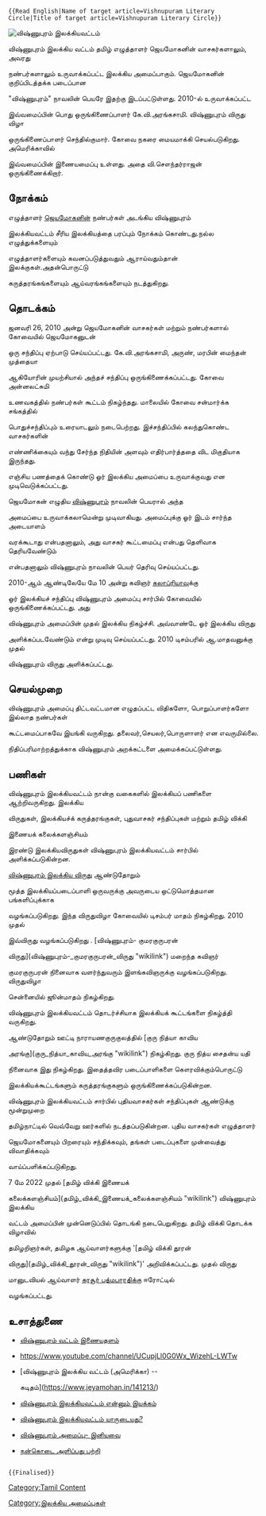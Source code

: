 ```{=mediawiki}
{{Read English|Name of target article=Vishnupuram Literary Circle|Title of target article=Vishnupuram Literary Circle}}
```
![விஷ்ணுபுரம் இலக்கியவட்டம்](விஷ்ணுபுரம்_இலக்கியவட்டம்.jpg "விஷ்ணுபுரம் இலக்கியவட்டம்")
விஷ்ணுபுரம் இலக்கிய வட்டம் தமிழ் எழுத்தாளர் ஜெயமோகனின் வாசகர்களாலும், அவரது
நண்பர்களாலும் உருவாக்கப்பட்ட இலக்கிய அமைப்பாகும். ஜெயமோகனின் குறிப்பிடத்தக்க படைப்பான
\"விஷ்ணுபுரம்\" நாவலின் பெயரே இதற்கு இடப்பட்டுள்ளது. 2010-ல் உருவாக்கப்பட்ட
இவ்வமைப்பின் பொது ஒருங்கிணைப்பாளர் கே.வி.அரங்கசாமி. விஷ்ணுபுரம் விருது விழா
ஒருங்கிணைப்பாளர் செந்தில்குமார். கோவை நகரை மையமாக்கி செயல்படுகிறது. அமெரிக்காவில்
இவ்வமைப்பின் இணையமைப்பு உள்ளது. அதை வி.சௌந்தர்ராஜன் ஒருங்கிணைக்கிறார்.

## நோக்கம்

எழுத்தாளர் [ஜெயமோகனின்](ஜெயமோகன் "wikilink") நண்பர்கள் அடங்கிய விஷ்ணுபுரம்
இலக்கியவட்டம் சீரிய இலக்கியத்தை பரப்பும் நோக்கம் கொண்டது.நல்ல எழுத்துக்களையும்
எழுத்தாளர்களையும் கவனப்படுத்துவதும் ஆராய்வதும்தான் இலக்குகள்.அதன்பொருட்டு
கருத்தரங்கங்களையும் ஆய்வரங்கங்களையும் நடத்துகிறது.

## தொடக்கம்

ஜனவரி 26, 2010 அன்று ஜெயமோகனின் வாசகர்கள் மற்றும் நண்பர்களால் கோவையில் ஜெயமோகனுடன்
ஒரு சந்திப்பு ஏற்பாடு செய்யப்பட்டது. கே.வி.அரங்கசாமி, அருண், மரபின் மைந்தன் முத்தையா
ஆகியோரின் முயற்சியால் அந்தச் சந்திப்பு ஒருங்கிணைக்கப்பட்டது. கோவை அன்னலட்சுமி
உணவகத்தில் நண்பர்கள் கூட்டம் நிகழ்ந்தது. மாலையில் கோவை சன்மார்க்க சங்கத்தில்
பொதுச்சந்திப்பும் உரையாடலும் நடைபெற்றது. இச்சந்திப்பில் கலந்துகொண்ட வாசகர்களின்
எண்ணிக்கையும் வந்து சேர்ந்த நிதியின் அளவும் எதிர்பார்த்ததை விட மிகுதியாக இருந்தது.
எஞ்சிய பணத்தைக் கொண்டு ஓர் இலக்கிய அமைப்பை உருவாக்குவது என முடிவெடுக்கப்பட்டது.
ஜெயமோகன் எழுதிய [விஷ்ணுபுரம்](விஷ்ணுபுரம் "wikilink") நாவலின் பெயரால் அந்த
அமைப்பை உருவாக்கலாமென்று முடிவாகியது. அமைப்புக்கு ஓர் இடம் சார்ந்த அடையாளம்
வரக்கூடாது என்பதனாலும், அது வாசகர் கூட்டமைப்பு என்பது தெளிவாக தெரியவேண்டும்
என்பதனாலும் விஷ்ணுபுரம் நாவலின் பெயர் தெரிவு செய்யப்பட்டது.

2010-ஆம் ஆண்டிலேயே மே 10 அன்று கவிஞர் [கலாப்ரியாவ](கலாப்ரியா "wikilink")ுக்கு
ஓர் இலக்கியச் சந்திப்பு விஷ்ணுபுரம் அமைப்பு சார்பில் கோவையில் ஒருங்கிணைக்கப்பட்டது. அது
விஷ்ணுபுரம் அமைப்பின் முதல் இலக்கிய நிகழ்ச்சி. அவ்வாண்டே ஓர் இலக்கிய விருது
அளிக்கப்படவேண்டும் என்று முடிவு செய்யப்பட்டது. 2010 டிசம்பரில் ஆ.மாதவனுக்கு முதல்
விஷ்ணுபுரம் விருது அளிக்கப்பட்டது.

## செயல்முறை

விஷ்ணுபுரம் அமைப்பு திட்டவட்டமான எழுதப்பட்ட விதிகளோ, பொறுப்பாளர்களோ இல்லாத நண்பர்கள்
கூட்டமைப்பாகவே இயங்கி வருகிறது. தலைவர்,செயலர்,பொருளாளர் என எவருமில்லை.
நிதிப்பரிமாற்றத்துக்காக விஷ்ணுபுரம் அறக்கட்டளை அமைக்கப்பட்டுள்ளது.

## பணிகள்

விஷ்ணுபுரம் இலக்கியவட்டம் நான்கு வகைகளில் இலக்கியப் பணிகளை ஆற்றிவருகிறது. இலக்கிய
விருதுகள், இலக்கியச்க் கருத்தரங்குகள், புதுவாசகர் சந்திப்புகள் மற்றும் தமிழ் விக்கி
இணையக் கலைக்களஞ்சியம்

இரண்டு இலக்கியவிருதுகள் விஷ்ணுபுரம் இலக்கியவட்டம் சார்பில் அளிக்கப்படுகின்றன.
[விஷ்ணுபுரம் இலக்கிய விருது](விஷ்ணுபுரம்_இலக்கிய_விருது "wikilink") ஆண்டுதோறும்
மூத்த இலக்கியப்படைப்பாளி ஒருவருக்கு அவருடைய ஒட்டுமொத்தமான பங்களிப்புக்காக
வழங்கப்படுகிறது. இந்த விருதுவிழா கோவையில் டிசம்பர் மாதம் நிகழ்கிறது. 2010 முதல்
இவ்விருது வழங்கப்படுகிறது . [விஷ்ணுபுரம்- குமரகுருபரன்
விருது](விஷ்ணுபுரம்-_குமரகுருபரன்_விருது "wikilink") மறைந்த கவிஞர்
குமரகுருபரன் நினைவாக வளர்ந்துவரும் இளங்கவிஞருக்கு வழங்கப்படுகிறது. விருதுவிழா
சென்னையில் ஜூன்மாதம் நிகழ்கிறது.

விஷ்ணுபுரம் இலக்கியவட்டம் தொடர்ச்சியாக இலக்கியக் கூட்டங்களை நிகழ்த்தி வருகிறது.
ஆண்டுதோறும் ஊட்டி நாராயணகுருகுலத்தில் [குரு நித்யா காவிய
அரங்கு](குரு_நித்யா_காவிய_அரங்கு "wikilink") நிகழ்கிறது. குரு நித்ய சைதன்ய யதி
நினைவாக இது நிகழ்கிறது. இதைத்தவிர படைப்பாளிகளை கௌரவிக்கும்பொருட்டு
இலக்கியக்கூட்டங்களும் கருத்தரங்குகளும் ஒருங்கிணைக்கப்படுகின்றன.

விஷ்ணுபுரம் இலக்கியவட்டம் சார்பில் புதியவாசகர்கள் சந்திப்புகள் ஆண்டுக்கு மூன்றுமுறை
தமிழ்நாட்டில் வெவ்வேறு ஊர்களில் நடத்தப்படுகின்றன. புதிய வாசகர்கள் எழுத்தாளர்
ஜெயமோகனையும் பிறரையும் சந்திக்கவும், தங்கள் படைப்புகளை முன்வைத்து விவாதிக்கவும்
வாய்ப்பளிக்கப்படுகிறது.

7 மே 2022 முதல் [தமிழ் விக்கி இணையக்
கலைக்களஞ்சியம்](தமிழ்_விக்கி_இணையக்_கலைக்களஞ்சியம் "wikilink") விஷ்ணுபுரம் இலக்கிய
வட்டம் அமைப்பின் முன்னெடுப்பில் தொடங்கி நடைபெறுகிறது. தமிழ் விக்கி தொடக்க விழாவில்
தமிழறிஞர்கள், தமிழக ஆய்வாளர்களுக்கு \'[தமிழ் விக்கி தூரன்
விருது](தமிழ்_விக்கி_தூரன்_விருது "wikilink")' அறிவிக்கப்பட்டது. முதல் விருது
மானுடவியல் ஆய்வாளர் [கரசூர் பத்மபாரதிக்கு](கரசூர்_பத்மபாரதி "wikilink") ஈரோட்டில்
வழங்கப்பட்டது.

## உசாத்துணை

-   [விஷ்ணுபுரம் வட்டம் இணையதளம்](https://vishnupuramvattam.in/)
-   <https://www.youtube.com/channel/UCupjLl0G0Wx_WizehL-LWTw>
-   [விஷ்ணுபுரம் இலக்கிய வட்டம் (அமெரிக்கா) --
    கடிதம்](https://www.jeyamohan.in/141213/)
-   [விஷ்ணுபுரம் இலக்கியவட்டம் என்னும் இயக்கம்](https://www.jeyamohan.in/159733/)
-   [விஷ்ணுபுரம் இலக்கியவட்டம் யாருடையது?](https://www.jeyamohan.in/7255/)
-   [விஷ்ணுபுரம் அமைப்பு- இனியவை](https://www.jeyamohan.in/71148/)
-   [நன்கொடை அளிப்பது பற்றி](https://www.jeyamohan.in/157878/)

```{=mediawiki}
{{Finalised}}
```
[Category:Tamil Content](Category:Tamil_Content "wikilink")
[Category:இலக்கிய அமைப்புகள்](Category:இலக்கிய_அமைப்புகள் "wikilink")
